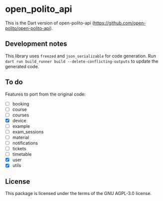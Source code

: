 # open_polito_api

This is the Dart version of open-polito-api (https://github.com/open-polito/open-polito-api).

## Development notes

This library uses `freezed` and `json_serializable` for code generation. Run `dart run build_runner build --delete-conflicting-outputs` to update the generated code.

## To do

Features to port from the original code:

- [ ] booking
- [ ] course
- [ ] courses
- [x] device
- [ ] example
- [ ] exam_sessions
- [ ] material
- [ ] notifications
- [ ] tickets
- [ ] timetable
- [x] user
- [x] utils

## License

This package is licensed under the terms of the GNU AGPL-3.0 license.
